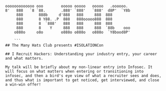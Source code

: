 ```
ooooooooooooo ooo        ooooo ooooo   ooooo   .oooooo.   
8'   888   `8 `88.       .888' `888'   `888'  d8P'  `Y8b  
     888       888b     d'888   888     888  888          
     888       8 Y88. .P  888   888ooooo888  888          
     888       8  `888'   888   888     888  888          
     888       8    Y     888   888     888  `88b    ooo  
    o888o     o8o        o888o o888o   o888o  `Y8bood8P'  
    
    ```
## The Many Hats Club presents #ISOLATIONCon

## I Recruit Hackers: Understanding your industry entry, your career and what matters.

My talk will be briefly about my non-linear entry into Infosec. It will focus on what matters when entering or transitioning into infosec, and then a bird's eye view of what a recruiter sees and does, and thus what is important to get noticed, get interviewed, and close a win-win offer!


